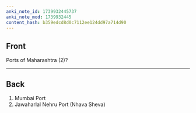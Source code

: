 ```yaml
---
anki_note_id: 1739932445737
anki_note_mod: 1739932445
content_hash: b359edcd8d0c7112ee124dd97a714d90
---
```


## Front

Ports of Maharashtra (2)?

<hr/>

## Back

1. Mumbai Port  
2. Jawaharlal Nehru Port (Nhava Sheva)